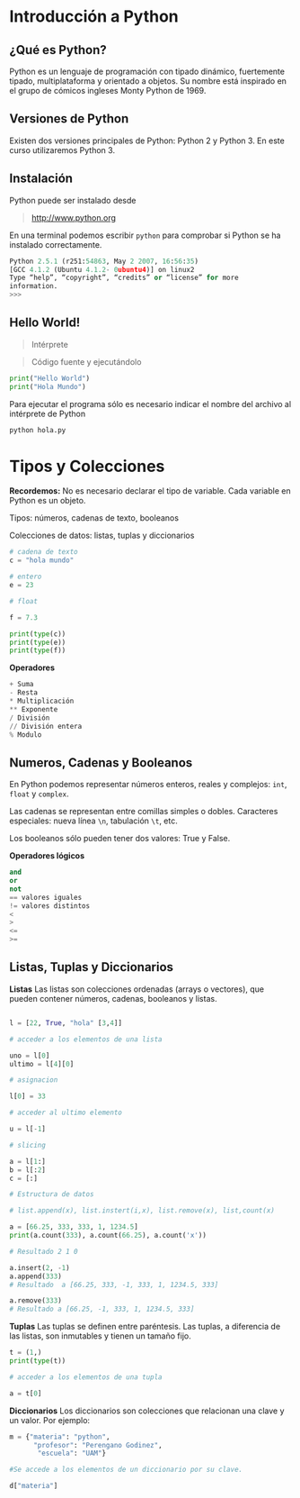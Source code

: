 # Introducción a Python

## ¿Qué es Python?

Python es un lenguaje de programación con tipado dinámico, fuertemente tipado, multiplataforma y orientado a objetos. 
Su nombre está inspirado en el grupo de cómicos ingleses Monty Python de 1969. 



## Versiones de Python

Existen dos versiones principales de Python: Python 2 y Python 3. En este curso utilizaremos Python 3. 


## Instalación

Python puede ser instalado desde 

> http://www.python.org

En una terminal podemos escribir `python` para comprobar si Python se ha instalado correctamente. 

~~~py
Python 2.5.1 (r251:54863, May 2 2007, 16:56:35)
[GCC 4.1.2 (Ubuntu 4.1.2- 0ubuntu4)] on linux2
Type “help”, “copyright”, “credits” or “license” for more
information.
>>>
~~~

## Hello World! 

> Intérprete

> Código fuente y ejecutándolo

~~~py
print("Hello World")
print("Hola Mundo")
~~~
Para ejecutar el programa sólo es necesario indicar el nombre del archivo al intérprete de Python

~~~py
python hola.py
~~~

# Tipos y Colecciones

**Recordemos:** No es necesario declarar el tipo de variable. Cada variable en Python es un objeto. 

Tipos: números, cadenas de texto, booleanos

Colecciones de datos: listas, tuplas y diccionarios

~~~py
# cadena de texto
c = "hola mundo"

# entero
e = 23

# float

f = 7.3

print(type(c))
print(type(e))
print(type(f))
~~~

**Operadores**

~~~py
+ Suma
- Resta
* Multiplicación
** Exponente
/ División
// División entera
% Modulo

~~~

## Numeros, Cadenas y Booleanos

En Python podemos representar números enteros, reales y complejos: `int`, `float` y `complex`.

Las cadenas se representan entre comillas simples o dobles. Caracteres especiales: nueva línea `\n`, tabulación `\t`, etc.

Los booleanos sólo pueden tener dos valores: True y False. 

**Operadores lógicos**

~~~py
and 
or
not
== valores iguales
!= valores distintos
<
>
<=
>=
~~~

## Listas, Tuplas y Diccionarios
**Listas**
Las listas son colecciones ordenadas (arrays o vectores), que pueden contener números, cadenas, booleanos y listas. 

~~~py

l = [22, True, "hola" [3,4]]

# acceder a los elementos de una lista

uno = l[0]
ultimo = l[4][0]

# asignacion

l[0] = 33

# acceder al ultimo elemento 

u = l[-1]

# slicing

a = l[1:]
b = l[:2]
c = [:]

# Estructura de datos

# list.append(x), list.instert(i,x), list.remove(x), list,count(x)

a = [66.25, 333, 333, 1, 1234.5]
print(a.count(333), a.count(66.25), a.count('x'))

# Resultado 2 1 0

a.insert(2, -1)
a.append(333)
# Resultado  a [66.25, 333, -1, 333, 1, 1234.5, 333]

a.remove(333)
# Resultado a [66.25, -1, 333, 1, 1234.5, 333]
~~~

**Tuplas**
Las tuplas se definen entre paréntesis. Las tuplas, a diferencia de las listas, son inmutables y tienen un tamaño fijo. 

~~~py 
t = (1,)
print(type(t))

# acceder a los elementos de una tupla

a = t[0]

~~~
**Diccionarios**
Los diccionarios son colecciones que relacionan una clave y un valor. Por ejemplo:

~~~py 
m = {"materia": "python",
      "profesor": "Perengano Godinez",
       "escuela": "UAM"}      

#Se accede a los elementos de un diccionario por su clave.

d["materia"] 

~~~
